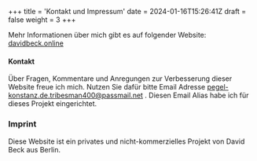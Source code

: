 +++
title = 'Kontakt und Impressum'
date = 2024-01-16T15:26:41Z
draft = false
weight = 3
+++


Mehr Informationen über mich gibt es auf folgender Website: [davidbeck.online](https://davidbeck.online)

#### Kontakt

Über Fragen, Kommentare und Anregungen zur Verbesserung dieser Website freue ich mich. Nutzen Sie dafür bitte Email Adresse pegel-konstanz.de.tribesman400@passmail.net .
Diesen Email Alias habe ich für dieses Projekt eingerichtet.


### Imprint

Diese Website ist ein privates und nicht-kommerzielles Projekt von David Beck aus Berlin.